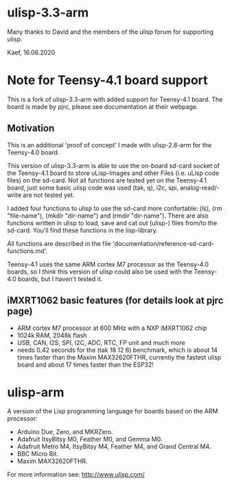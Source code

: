 # ulisp-3.3-arm
Many thanks to David and the members of the ulisp forum for supporting ulisp.

Kaef, 16.06.2020


# Note for Teensy-4.1 board support
This is a fork of ulisp-3.3-arm with added support for Teensy-4.1 board.
The board is made by pjrc, please see documentation at their webpage.

## Motivation
This is an additional 'proof of concept' I made with ulisp-2.8-arm for the
Teensy-4.0 board.

This version of ulisp-3.3-arm is able to use the on-board sd-card socket of the Teensy-4.1 board to store uLisp-Images
and other Files (i.e. uLisp code files) on the sd-card.
Not all functions are tested yet on the Teensy-4.1 board, just some
basic ulisp code was used (tak, q), i2c, spi, analog-read/-write are not tested yet.

I added four functions to ulisp to use the sd-card more confortable:
(ls), (rm "file-name"), (mkdir "dir-name") and (rmdir "dir-name").
There are also functions written in ulisp to load, save and cat out (ulisp-) files
from/to the sd-card. You'll find these functions in the lisp-library.

All functions are described in the file 'documentation/reference-sd-card-functions.md'.

Teensy-4.1 uses the same ARM cortex M7 processor as the Teensy-4.0 boards, so I
*think* this version of ulisp could also be used with the Teensy-4.0 boards, but
I haven't tested it.

## iMXRT1062 basic features (for details look at pjrc page)
* ARM cortex M7 processor at 600 MHz with a NXP iMXRT1062 chip
* 1024k RAM, 2048k flash
* USB, CAN, I2S, SPI, I2C, ADC, RTC, FP unit and much more
* needs 0.42 seconds for the (tak 18 12 6) benchmark,
  which is about 14 times faster than the Maxim MAX32620FTHR,
  currently the fastest ulisp board and about 17 times faster than the ESP32!

# ulisp-arm
A version of the Lisp programming language for boards based on the ARM processor:

* Arduino Due, Zero, and MKRZero.
* Adafruit ItsyBitsy M0, Feather M0, and Gemma M0.
* Adafruit Metro M4, ItsyBitsy M4, Feather M4, and Grand Central M4.
* BBC Micro Bit.
* Maxim MAX32620FTHR.

For more information see: http://www.ulisp.com/
